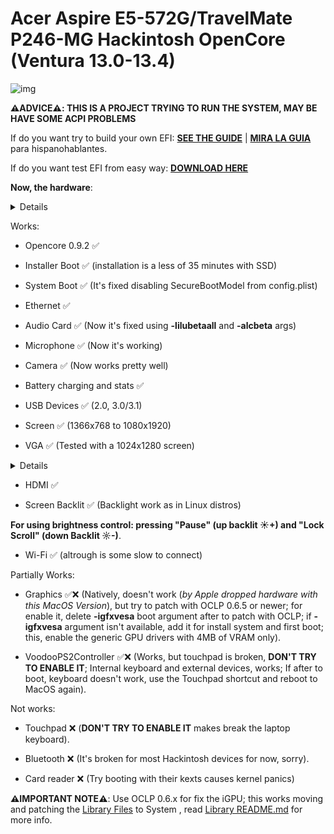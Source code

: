 # Acer Aspire E5-572G/TravelMate P246-MG Hackintosh OpenCore (Ventura 13.0-13.4)

[Library Files]: https://github.com/sebasrock156/Acer-E5-572-TMP246-OpenCore/tree/Ventura/System/Library
[Library README.md]: https://github.com/sebasrock156/Acer-E5-572-TMP246-OpenCore/blob/Ventura/System/Library/README.md
[DOWNLOAD HERE]: https://github.com/sebasrock156/Acer-E5-572-TMP246-OpenCore/releases/tag/ventura-05
[SEE THE GUIDE]: https://github.com/sebasrock156/Acer-E5-572-TMP246-OpenCore/tree/Ventura/GUIDE.md
[MIRA LA GUIA]: https://github.com/sebasrock156/Acer-E5-572-TMP246-OpenCore/tree/Ventura/GUIA.md

![img](https://i.imgur.com/YKIPyaT.png)

**⚠️ADVICE⚠️: THIS IS A PROJECT TRYING TO RUN THE SYSTEM, MAY BE HAVE SOME ACPI PROBLEMS**

If do you want try to build your own EFI:
**[SEE THE GUIDE]** | **[MIRA LA GUIA]** para hispanohablantes.

If do you want test EFI from easy way:
**[DOWNLOAD HERE]**

**Now, the hardware**:

<details>

Hardware | Model
--- |:--:
CPU | i7 5500U 2 Cores/4 Threads@2,4Ghz
iGPU| Intel HD Graphics 5500
Audio Card | Realtek ALC283
dGPU | NVIDIA GeForce 820M (Not supported on MacOS)
WLAN Card | Intel Dual Band AC 3160 (From E5-471G)
Ethernet | Realtek RTL8168
---
 
**Now, some minimum hardware recommendations**:

---

Hardware | Model
--- |:--:
RAM | Any Samsung, Hynix or Kingston DDR3 8GB(4GBx2).
Audio Card | Any Realtek Audio Card (some Broadcom cards may not work).
WLAN Card | Any Intel network card (A few Realtek cards works externally; Intel supported cards is listed below).
SATA Drive	| Any Solid State Drive (SSD) with 240GB of storage.
IDE Drive | Add a caddy for SATA Output, then, I recommend any Hard Disk with 500GB/1000GB of storage.
---
 
</details>

Works:
- Opencore 0.9.2 ✅ 

- Installer Boot ✅ (installation is a less of 35 minutes with SSD)

- System Boot ✅ (It's fixed disabling SecureBootModel from config.plist)

- Ethernet ✅

- Audio Card ✅ (Now it's fixed using **-lilubetaall** and **-alcbeta** args)

- Microphone ✅ (Now it's working)

- Camera ✅ (Now works pretty well)

- Battery charging and stats ✅

- USB Devices ✅ (2.0, 3.0/3.1)

- Screen ✅ (1366x768 to 1080x1920)

- VGA ✅ (Tested with a 1024x1280 screen)

<details>
 
 ![img](https://i.imgur.com/N6Z3nJD.png)
 
</details>

- HDMI ✅

- Screen Backlit ✅ (Backlight work as in Linux distros)

**For using brightness control: pressing "Pause" (up backlit ☀+) and "Lock Scroll" (down Backlit ☼-)**.

- Wi-Fi ✅ (altrough is some slow to connect)

Partially Works:

- Graphics ✅❌ (Natively, doesn't work (*by Apple dropped hardware with this MacOS Version*), but try to patch with OCLP 0.6.5 or newer; for enable it, delete **-igfxvesa** boot argument after to patch with OCLP; if **-igfxvesa** argument isn't available, add it for install system and first boot; this, enable the generic GPU drivers with 4MB of VRAM only).

- VoodooPS2Controller ✅❌ (Works, but touchpad is broken, **DON'T TRY TO ENABLE IT**; Internal keyboard and external devices, works; If after to boot, keyboard doesn't work, use the Touchpad shortcut and reboot to MacOS again).

Not works:

- Touchpad ❌ (**DON'T TRY TO ENABLE IT** makes break the laptop keyboard).

- Bluetooth ❌ (It's broken for most Hackintosh devices for now, sorry).

- Card reader ❌ (Try booting with their kexts causes kernel panics)

**⚠️IMPORTANT NOTE⚠️**:
Use OCLP 0.6.x for fix the iGPU; this works moving and patching the [Library Files] to System , read [Library README.md] for more info.


 

